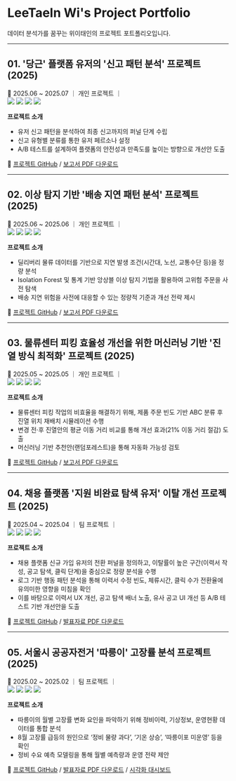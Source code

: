 # LeeTaeIn Wi's Project Portfolio  
데이터 분석가를 꿈꾸는 위이태인의 프로젝트 포트폴리오입니다.

---

## 01. '당근' 플랫폼 유저의 '신고 패턴 분석' 프로젝트 (2025)  
📅 2025.06 ~ 2025.07 ｜ 개인 프로젝트 ｜  
<img src="https://img.shields.io/badge/Python-3776AB?style=flat&logo=python&logoColor=white"/>
<img src="https://img.shields.io/badge/Pandas-150458?style=flat&logo=pandas&logoColor=white"/>
<img src="https://img.shields.io/badge/SQL-4479A1?style=flat&logo=postgresql&logoColor=white"/>
<img src="https://img.shields.io/badge/Seaborn-3776AB?style=flat&logo=seaborn&logoColor=white"/>

**프로젝트 소개**  
- 유저 신고 패턴을 분석하여 최종 신고까지의 퍼널 단계 수립  
- 신고 유형별 분류를 통한 유저 페르소나 설정  
- A/B 테스트를 설계하여 플랫폼의 안전성과 만족도를 높이는 방향으로 개선안 도출  

🔗 [프로젝트 GitHub](https://github.com/TildaWi/danggeun_complaint_pattern_project) / [보고서 PDF 다운로드](https://github.com/TildaWi/Portfolio_wileetaein/blob/main/메인프로젝트_1.pdf)

---

## 02. 이상 탐지 기반 '배송 지연 패턴 분석' 프로젝트 (2025)  
📅 2025.06 ~ 2025.06 ｜ 개인 프로젝트 ｜  
<img src="https://img.shields.io/badge/Python-3776AB?style=flat&logo=python&logoColor=white"/>
<img src="https://img.shields.io/badge/Scikit--learn-F7931E?style=flat&logo=scikit-learn&logoColor=white"/>
<img src="https://img.shields.io/badge/Numpy-013243?style=flat&logo=numpy&logoColor=white"/>
<img src="https://img.shields.io/badge/Matplotlib-11557C?style=flat&logo=matplotlib&logoColor=white"/>

**프로젝트 소개**  
- 딜리버리 물류 데이터를 기반으로 지연 발생 조건(시간대, 노선, 교통수단 등)을 정량 분석  
- Isolation Forest 및 통계 기반 앙상블 이상 탐지 기법을 활용하여 고위험 주문을 사전 탐색  
- 배송 지연 위험을 사전에 대응할 수 있는 정량적 기준과 개선 전략 제시  

🔗 [프로젝트 GitHub](https://github.com/TildaWi/delivery_delay_detection) / [보고서 PDF 다운로드](https://github.com/TildaWi/Portfolio_wileetaein/blob/main/메인프로젝트_1.pdf)

---

## 03. 물류센터 피킹 효율성 개선을 위한 머신러닝 기반 '진열 방식 최적화' 프로젝트 (2025)  
📅 2025.05 ~ 2025.05 ｜ 개인 프로젝트 ｜  
<img src="https://img.shields.io/badge/Python-3776AB?style=flat&logo=python&logoColor=white"/>
<img src="https://img.shields.io/badge/RandomForest-43A047?style=flat&logo=scikit-learn&logoColor=white"/>
<img src="https://img.shields.io/badge/Numpy-013243?style=flat&logo=numpy&logoColor=white"/>
<img src="https://img.shields.io/badge/Seaborn-3776AB?style=flat&logo=seaborn&logoColor=white"/>

**프로젝트 소개**  
- 물류센터 피킹 작업의 비효율을 해결하기 위해, 제품 주문 빈도 기반 ABC 분류 후 진열 위치 재배치 시뮬레이션 수행  
- 변경 전·후 진열안의 평균 이동 거리 비교를 통해 개선 효과(21% 이동 거리 절감) 도출  
- 머신러닝 기반 추천안(랜덤포레스트)을 통해 자동화 가능성 검토  

🔗 [프로젝트 GitHub](https://github.com/TildaWi/shelf_layout_optimization) / [보고서 PDF 다운로드](https://github.com/TildaWi/Portfolio_wileetaein/blob/main/메인프로젝트_2.pdf)

---

## 04. 채용 플랫폼 '지원 비완료 탐색 유저' 이탈 개선 프로젝트 (2025)  
📅 2025.04 ~ 2025.04 ｜ 팀 프로젝트 ｜  
<img src="https://img.shields.io/badge/Python-3776AB?style=flat&logo=python&logoColor=white"/>
<img src="https://img.shields.io/badge/SQL-4479A1?style=flat&logo=postgresql&logoColor=white"/>
<img src="https://img.shields.io/badge/Tableau-E97627?style=flat&logo=tableau&logoColor=white"/>
<img src="https://img.shields.io/badge/ABTest-0088CC?style=flat&logoColor=white"/>

**프로젝트 소개**  
- 채용 플랫폼 신규 가입 유저의 전환 퍼널을 정의하고, 이탈률이 높은 구간(이력서 작성, 공고 탐색, 클릭 단계)을 중심으로 정량 분석을 수행  
- 로그 기반 행동 패턴 분석을 통해 이력서 수정 빈도, 체류시간, 클릭 수가 전환율에 유의미한 영향을 미침을 확인  
- 이를 바탕으로 이력서 UX 개선, 공고 탐색 배너 노출, 유사 공고 UI 개선 등 A/B 테스트 기반 개선안을 도출  

🔗 [프로젝트 GitHub](https://github.com/TildaWi/job_funnel_analysis) / [발표자료 PDF 다운로드](https://github.com/TildaWi/Portfolio_wileetaein/blob/main/서브프로젝트_1.pdf)

---

## 05. 서울시 공공자전거 '따릉이' 고장률 분석 프로젝트 (2025)  
📅 2025.02 ~ 2025.02 ｜ 팀 프로젝트 ｜  
<img src="https://img.shields.io/badge/Python-3776AB?style=flat&logo=python&logoColor=white"/>
<img src="https://img.shields.io/badge/Seaborn-3776AB?style=flat&logo=seaborn&logoColor=white"/>
<img src="https://img.shields.io/badge/Tableau-E97627?style=flat&logo=tableau&logoColor=white"/>
<img src="https://img.shields.io/badge/Pandas-150458?style=flat&logo=pandas&logoColor=white"/>

**프로젝트 소개**  
- 따릉이의 월별 고장률 변화 요인을 파악하기 위해 정비이력, 기상정보, 운영현황 데이터를 통합 분석  
- 8월 고장률 급등의 원인으로 ‘정비 물량 과다’, ‘기온 상승’, ‘따릉이포 미운영’ 등을 확인  
- 정비 수요 예측 모델링을 통해 월별 예측량과 운영 전략 제안  

🔗 [프로젝트 GitHub](https://github.com/TildaWi/ttareungi_failure_analysis) / 
[발표자료 PDF 다운로드](https://github.com/TildaWi/Portfolio_wileetaein/blob/main/서브프로젝트_2.pdf) /
[시각화 대시보드](https://public.tableau.com/app/profile/leetaein.wi/viz/_17399404264330/2)

